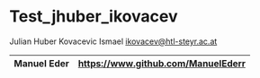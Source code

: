 # Test_jhuber_ikovacev
Julian Huber
Kovacevic Ismael
ikovacev@htl-steyr.ac.at


| Manuel Eder | https://www.github.com/ManuelEderr |
|-------------|------------------------------------|
